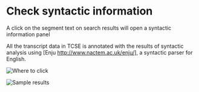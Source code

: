 # Check syntactic information

A click on the segment text on search results will open a syntactic information panel

All the transcript data in TCSE is annotated with the results of syntactic analysis using [Enju http://www.nactem.ac.uk/enju/], a syntactic parser for English.

![Where to click](https://gyazo.com/3f8aeb03db34adac68001aa0e4e71892.png)

![Sample results](https://gyazo.com/6776a23164c9f62fca8fb7c1187c5453.png)

